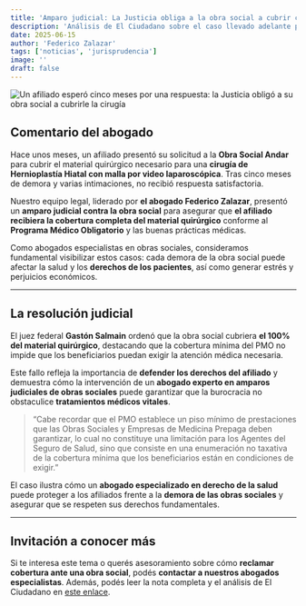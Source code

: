 ```yaml
---
title: 'Amparo judicial: La Justicia obliga a la obra social a cubrir cirugía tras cinco meses de espera'
description: 'Análisis de El Ciudadano sobre el caso llevado adelante por Federico Zalazar, destacando cómo la intervención judicial garantizó la cobertura del tratamiento de un afiliado y protegió sus derechos.'
date: 2025-06-15
author: 'Federico Zalazar'
tags: ['noticias', 'jurisprudencia']
image: ''
draft: false
---
```


![Un afiliado esperó cinco meses por una respuesta: la Justicia obligó a su obra social a cubrirle la cirugía](https://elciudadanoweb.com/wp-content/uploads/2025/06/Andar-obra-social-e1749817088357-1.jpg)

## Comentario del abogado

Hace unos meses, un afiliado presentó su solicitud a la **Obra Social Andar** para cubrir el material quirúrgico necesario para una **cirugía de Hernioplastía Hiatal con malla por video laparoscópica**. Tras cinco meses de demora y varias intimaciones, no recibió respuesta satisfactoria.

Nuestro equipo legal, liderado por **el abogado Federico Zalazar**, presentó un **amparo judicial contra la obra social** para asegurar que **el afiliado recibiera la cobertura completa del material quirúrgico** conforme al **Programa Médico Obligatorio** y las buenas prácticas médicas.

Como abogados especialistas en obras sociales, consideramos fundamental visibilizar estos casos: cada demora de la obra social puede afectar la salud y los **derechos de los pacientes**, así como generar estrés y perjuicios económicos.

---

## La resolución judicial

El juez federal **Gastón Salmain** ordenó que la obra social cubriera **el 100% del material quirúrgico**, destacando que la cobertura mínima del PMO no impide que los beneficiarios puedan exigir la atención médica necesaria.

Este fallo refleja la importancia de **defender los derechos del afiliado** y demuestra cómo la intervención de un **abogado experto en amparos judiciales de obras sociales** puede garantizar que la burocracia no obstaculice **tratamientos médicos vitales**.

> “Cabe recordar que el PMO establece un piso mínimo de prestaciones que las Obras Sociales y Empresas de Medicina Prepaga deben garantizar, lo cual no constituye una limitación para los Agentes del Seguro de Salud, sino que consiste en una enumeración no taxativa de la cobertura mínima que los beneficiarios están en condiciones de exigir.”

El caso ilustra cómo un **abogado especializado en derecho de la salud** puede proteger a los afiliados frente a la **demora de las obras sociales** y asegurar que se respeten sus derechos fundamentales.

---

## Invitación a conocer más

Si te interesa este tema o querés asesoramiento sobre cómo **reclamar cobertura ante una obra social**, podés **contactar a nuestros abogados especialistas**. Además, podés leer la nota completa y el análisis de El Ciudadano en [este enlace](https://elciudadanoweb.com/un-afiliado-espero-cinco-meses-por-una-respuesta-la-justicia-obligo-a-su-obra-social-a-cubrirle-la-cirugia/).
